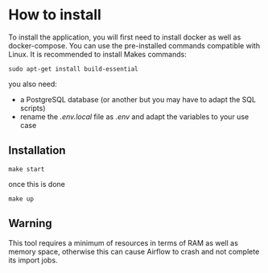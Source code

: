 # How to install

To install the application, you will first need to install docker as well as docker-compose. You can use the pre-installed commands compatible with Linux. It is recommended to install Makes commands: 

```
sudo apt-get install build-essential
```

you also need:
- a PostgreSQL database (or another but you may have to adapt the SQL scripts)
- rename the *.env.local* file as *.env* and adapt the variables to your use case

## Installation

```
make start
```

once this is done

```
make up
```

## Warning

This tool requires a minimum of resources in terms of RAM as well as memory space, otherwise this can cause Airflow to crash and not complete its import jobs.
